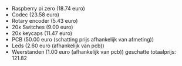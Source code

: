 - Raspberry pi zero (18.74 euro)
- Codec             (23.58 euro)
- Rotary encoder    (5.43 euro)
- 20x Switches      (9.00 euro)
- 20x keycaps       (11.47 euro)
- PCB               (50.00 euro (schatting prijs afhankelijk van afmeting))
- Leds              (2.60 euro (afhankelijk van pcb))
- Weerstanden       (1.00 euro (afhankelijk van pcb))
  geschatte totaalprijs: 121.82
